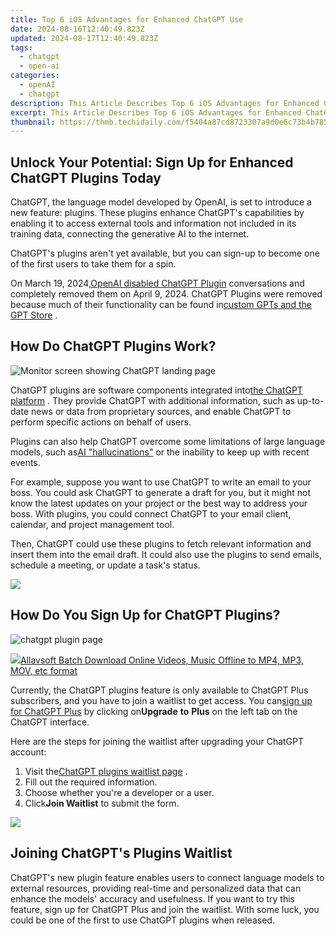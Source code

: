 ```yaml
---
title: Top 6 iOS Advantages for Enhanced ChatGPT Use
date: 2024-08-16T12:40:49.823Z
updated: 2024-08-17T12:40:49.823Z
tags:
  - chatgpt
  - open-ai
categories:
  - openAI
  - chatgpt
description: This Article Describes Top 6 iOS Advantages for Enhanced ChatGPT Use
excerpt: This Article Describes Top 6 iOS Advantages for Enhanced ChatGPT Use
thumbnail: https://thmb.techidaily.com/f5404a87cd8723307a9d0e6c73b4b785c1ac7bfa81bbe5b64a2be76707a27a2f.jpg
---
```


## Unlock Your Potential: Sign Up for Enhanced ChatGPT Plugins Today

 ChatGPT, the language model developed by OpenAI, is set to introduce a new feature: plugins. These plugins enhance ChatGPT's capabilities by enabling it to access external tools and information not included in its training data, connecting the generative AI to the internet.

 ChatGPT's plugins aren't yet available, but you can sign-up to become one of the first users to take them for a spin.

 On March 19, 2024,[OpenAI disabled ChatGPT Plugin](https://help.openai.com/en/articles/8988022-winding-down-the-chatgpt-plugins-beta) conversations and completely removed them on April 9, 2024\. ChatGPT Plugins were removed because much of their functionality can be found in[custom GPTs and the GPT Store](https://www.makeuseof.com/how-to-use-chatgpt-custom-gpt-store/) .

## How Do ChatGPT Plugins Work?

![Monitor screen showing ChatGPT landing page](https://static1.makeuseofimages.com/wordpress/wp-content/uploads/2023/04/monitor-screen-showing-chatgpt-landing-page.jpg)

 ChatGPT plugins are software components integrated into[the ChatGPT platform](https://www.makeuseof.com/how-does-chatgpt-work/) . They provide ChatGPT with additional information, such as up-to-date news or data from proprietary sources, and enable ChatGPT to perform specific actions on behalf of users.

 Plugins can also help ChatGPT overcome some limitations of large language models, such as[AI "hallucinations"](https://www.makeuseof.com/what-is-ai-hallucination-and-how-do-you-spot-it/) or the inability to keep up with recent events.

 For example, suppose you want to use ChatGPT to write an email to your boss. You could ask ChatGPT to generate a draft for you, but it might not know the latest updates on your project or the best way to address your boss. With plugins, you could connect ChatGPT to your email client, calendar, and project management tool.

 Then, ChatGPT could use these plugins to fetch relevant information and insert them into the email draft. It could also use the plugins to send emails, schedule a meeting, or update a task's status.

<!-- affiliate ads begin -->
<a href="https://store.nero.com/order/checkout.php?PRODS=42296855&QTY=1&AFFILIATE=108875&CART=1"><img src="http://cdnwww.nero.com/nero-com-wAssets/img/banners/2023/recode/Nero_Recode_Screen_2.png" border="0"></a>
<!-- affiliate ads end -->
## How Do You Sign Up for ChatGPT Plugins?

![chatgpt plugin page](https://static1.makeuseofimages.com/wordpress/wp-content/uploads/2023/04/chatgpt-plugin-page.jpg)
<!-- affiliate ads begin -->
<a href="https://secure.2checkout.com/order/checkout.php?PRODS=4631056&QTY=1&AFFILIATE=108875&CART=1"><img src="https://secure.avangate.com/images/merchant/997e65474a248252883b485717f7d098/products/buy-windows.png" border="0">Allavsoft Batch Download Online Videos, Music Offline to MP4, MP3, MOV, etc format </a>
<!-- affiliate ads end -->

 Currently, the ChatGPT plugins feature is only available to ChatGPT Plus subscribers, and you have to join a waitlist to get access. You can[sign up for ChatGPT Plus](https://www.makeuseof.com/chatgpt-plus-subscription-worth-it/) by clicking on**Upgrade** **to** **Plus** on the left tab on the ChatGPT interface.

 Here are the steps for joining the waitlist after upgrading your ChatGPT account:

1. Visit the[ChatGPT plugins waitlist page](https://openai.com/waitlist/plugins) .
2. Fill out the required information.
3. Choose whether you're a developer or a user.
4. Click**Join Waitlist** to submit the form.

<!-- affiliate ads begin -->
<a href="https://secure.2checkout.com/order/checkout.php?PRODS=3727260&QTY=1&AFFILIATE=108875&CART=1"><img src="http://www.aiseesoft.com/avangate/30p/banner.jpg" border="0"></a>
<!-- affiliate ads end -->
## Joining ChatGPT's Plugins Waitlist

 ChatGPT's new plugin feature enables users to connect language models to external resources, providing real-time and personalized data that can enhance the models' accuracy and usefulness. If you want to try this feature, sign up for ChatGPT Plus and join the waitlist. With some luck, you could be one of the first to use ChatGPT plugins when released.


<ins class="adsbygoogle"
     style="display:block"
     data-ad-format="autorelaxed"
     data-ad-client="ca-pub-7571918770474297"
     data-ad-slot="1223367746"></ins>



<ins class="adsbygoogle"
     style="display:block"
     data-ad-client="ca-pub-7571918770474297"
     data-ad-slot="8358498916"
     data-ad-format="auto"
     data-full-width-responsive="true"></ins>


